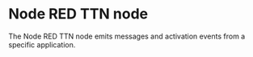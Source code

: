 
# Node RED TTN node

The Node RED TTN node emits messages and activation events from a specific
application.
